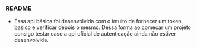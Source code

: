 ### README
- Essa api básica foi desenvolvida com o intuito de fornecer um token basico e verificar depois o mesmo. Dessa forma ao começar um projeto consigo testar caso a api oficial de autenticação ainda não estiver desenvolvida.
